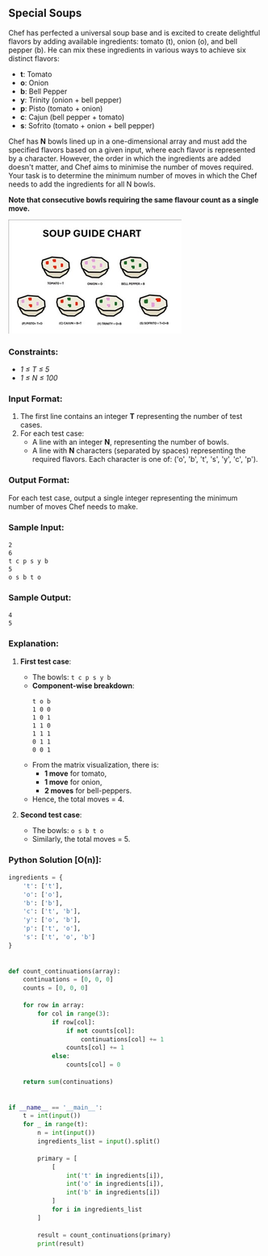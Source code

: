 ## **Special Soups**

Chef has perfected a universal soup base and is excited to create delightful flavors by adding available ingredients: tomato (t), onion (o), and bell pepper (b). He can mix these ingredients in various ways to achieve six distinct flavors: 
- **t**: Tomato
- **o**: Onion
- **b**: Bell Pepper
- **y**: Trinity (onion + bell pepper)
- **p**: Pisto (tomato + onion)
- **c**: Cajun (bell pepper + tomato)
- **s**: Sofrito (tomato + onion + bell pepper)

Chef has **N** bowls lined up in a one-dimensional array and must add the specified flavors based on a given input, where each flavor is represented by a character. However, the order in which the ingredients are added doesn't matter, and Chef aims to minimise the number of moves required. Your task is to determine the minimum number of moves in which the Chef needs to add the ingredients for all N bowls.

**Note that consecutive bowls requiring the same flavour count as a single move.**

![alt text](../illustrations/Special_soups.jpg)

### **Constraints**:
- _1 ≤ T ≤ 5_
- _1 ≤ N ≤ 100_


### **Input Format**:
1. The first line contains an integer **T** representing the number of test cases.
2. For each test case:
   - A line with an integer **N**, representing the number of bowls.
   - A line with **N** characters (separated by spaces) representing the required flavors. Each character is one of: ('o', 'b', 't', 's', 'y', 'c', 'p').


### **Output Format**:
For each test case, output a single integer representing the minimum number of moves Chef needs to make.


### **Sample Input**:
```
2
6
t c p s y b
5
o s b t o
```

### **Sample Output**:
```
4
5
```

### **Explanation**:

1. **First test case**:
   - The bowls: `t c p s y b`
   - **Component-wise breakdown**:
     ```
     t o b
     1 0 0
     1 0 1
     1 1 0
     1 1 1
     0 1 1
     0 0 1
     ```
   - From the matrix visualization, there is:
     - **1 move** for tomato,
     - **1 move** for onion,
     - **2 moves** for bell-peppers.
   - Hence, the total moves = 4.

2. **Second test case**:
   - The bowls: `o s b t o`
   - Similarly, the total moves = 5.


### **Python Solution [O(n)]**:

```python
ingredients = {
    't': ['t'],
    'o': ['o'],
    'b': ['b'],
    'c': ['t', 'b'],
    'y': ['o', 'b'],
    'p': ['t', 'o'],
    's': ['t', 'o', 'b']
}


def count_continuations(array):
    continuations = [0, 0, 0]
    counts = [0, 0, 0]

    for row in array:
        for col in range(3):
            if row[col]:
                if not counts[col]:
                    continuations[col] += 1
                counts[col] += 1
            else:
                counts[col] = 0

    return sum(continuations)


if __name__ == '__main__':
    t = int(input())
    for _ in range(t):
        n = int(input())
        ingredients_list = input().split()

        primary = [
            [
                int('t' in ingredients[i]),
                int('o' in ingredients[i]),
                int('b' in ingredients[i])
            ]
            for i in ingredients_list
        ]

        result = count_continuations(primary)
        print(result)


```
